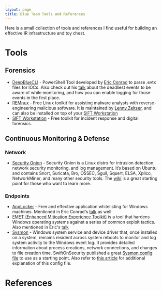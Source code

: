 ```yaml
---
layout: page
title: Blue Team Tools and References
---
```


Here is a small collection of tools and references I find useful for building an effective IR infrastructure and toy chest.

# Tools
## Forensics
- [DeepBlueCLI](https://github.com/sans-blue-team/DeepBlueCLI) - PowerShell Tool developed by [Eric Conrad](http://www.ericconrad.com/) to parse .evtx files for IOCs. Also check out his [talk](https://drive.google.com/file/d/0ByeHgv6rpa3gWi1xaWhZaWFQSjA/view?usp=sharing) about the deadliest events to be aware of while monitoring, and how you can enable logging for those events in the first place.
- [REMnux](https://remnux.org/) - Free Linux toolkit for assisting malware analysts with reverse-engineering malicious software. It is maintained by [Lenny Zeltser](https://zeltser.com/), and can also be installed on top of your [SIFT Workstation](http://digital-forensics.sans.org/community/downloads)
- [SIFT Workstation](http://digital-forensics.sans.org/community/downloads) - Free toolkit for incident response and digital forensics.

## Continuous Monitoring & Defense
### Network
- [Security Onion](https://securityonion.net/) - Security Onion is a Linux distro for intrusion detection, network security monitoring, and log management. It’s based on Ubuntu and contains Snort, Suricata, Bro, OSSEC, Sguil, Squert, ELSA, Xplico, NetworkMiner, and many other security tools. The [wiki](https://github.com/Security-Onion-Solutions/security-onion/wiki/IntroductionToSecurityOnion) is a great starting point for those who want to learn more.

### Endpoints
- [AppLocker](https://technet.microsoft.com/en-us/itpro/windows/keep-secure/applocker-overview) - Free and effective application whitelisting for Windows machines. Mentioned in Eric Conrad's [talk](https://drive.google.com/file/d/0ByeHgv6rpa3gWi1xaWhZaWFQSjA/view?usp=sharing) as well
- [EMET (Enhanced Mitication Experience Toolkit)](https://www.microsoft.com/en-us/download/details.aspx?id=50766) is a tool that hardens Windows operating systems against a series of common exploit tactics. Also mentioned in Eric's [talk](https://drive.google.com/file/d/0ByeHgv6rpa3gWi1xaWhZaWFQSjA/view?usp=sharing)
- [Sysmon](https://technet.microsoft.com/en-us/sysinternals/sysmon) - Windows system service and device driver that, once installed on a system, remains resident across system reboots to monitor and log system activity to the Windows event log. It provides detailed information about process creations, network connections, and changes to file creation time. SwiftOnSecurity published a great [Sysmon config file](https://github.com/SwiftOnSecurity/sysmon-config) to use as a starting point. Also refer to [this article](https://medium.com/@lennartkoopmann/explaining-and-adapting-tays-sysmon-configuration-27d9719a89a8) for additional explanation of this config file. 
# References
